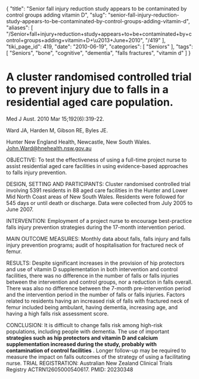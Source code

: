{
    "title": "Senior fall injury reduction study appears to be contaminated by control groups adding vitamin D",
    "slug": "senior-fall-injury-reduction-study-appears-to-be-contaminated-by-control-groups-adding-vitamin-d",
    "aliases": [
        "/Senior+fall+injury+reduction+study+appears+to+be+contaminated+by+control+groups+adding+vitamin+D+\u2013+June+2010",
        "/419"
    ],
    "tiki_page_id": 419,
    "date": "2010-06-19",
    "categories": [
        "Seniors"
    ],
    "tags": [
        "Seniors",
        "bone",
        "cognitive",
        "dementia",
        "falls fractures",
        "vitamin d"
    ]
}


# A cluster randomised controlled trial to prevent injury due to falls in a residential aged care population.

Med J Aust. 2010 Mar 15;192(6):319-22.

Ward JA, Harden M, Gibson RE, Byles JE.

Hunter New England Health, Newcastle, New South Wales. John.Ward@hnehealth.nsw.gov.au

OBJECTIVE: To test the effectiveness of using a full-time project nurse to assist residential aged care facilities in using evidence-based approaches to falls injury prevention. 

DESIGN, SETTING AND PARTICIPANTS: Cluster randomised controlled trial involving 5391 residents in 88 aged care facilities in the Hunter and Lower Mid North Coast areas of New South Wales. Residents were followed for 545 days or until death or discharge. Data were collected from July 2005 to June 2007. 

INTERVENTION: Employment of a project nurse to encourage best-practice falls injury prevention strategies during the 17-month intervention period. 

MAIN OUTCOME MEASURES: Monthly data about falls, falls injury and falls injury prevention programs; audit of hospitalisation for fractured neck of femur. 

RESULTS: Despite significant increases in the provision of hip protectors and use of vitamin D supplementation in both intervention and control facilities, there was no difference in the number of falls or falls injuries between the intervention and control groups, nor a reduction in falls overall. There was also no difference between the 7-month pre-intervention period and the intervention period in the number of falls or falls injuries. Factors related to residents having an increased risk of falls with fractured neck of femur included being ambulant, having dementia, increasing age, and having a high falls risk assessment score. 

CONCLUSION: It is difficult to change falls risk among high-risk populations, including people with dementia. The use of important  **strategies such as hip protectors and vitamin D and calcium supplementation increased during the study, probably with contamination of control facilities** . Longer follow-up may be required to measure the impact on falls outcomes of the strategy of using a facilitating nurse. TRIAL REGISTRATION: Australian New Zealand Clinical Trials Registry ACTRN12605000540617. PMID: 20230348